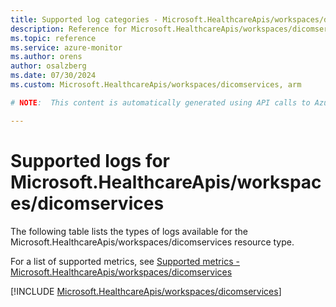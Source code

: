 ```yaml
---
title: Supported log categories - Microsoft.HealthcareApis/workspaces/dicomservices
description: Reference for Microsoft.HealthcareApis/workspaces/dicomservices in Azure Monitor Logs.
ms.topic: reference
ms.service: azure-monitor
ms.author: orens
author: osalzberg
ms.date: 07/30/2024
ms.custom: Microsoft.HealthcareApis/workspaces/dicomservices, arm

# NOTE:  This content is automatically generated using API calls to Azure. Any edits made on these files will be overwritten in the next run of the script. 

---
```





# Supported logs for Microsoft.HealthcareApis/workspaces/dicomservices  
The following table lists the types of logs available for the Microsoft.HealthcareApis/workspaces/dicomservices resource type.
  
  
  
For a list of supported metrics, see [Supported metrics - Microsoft.HealthcareApis/workspaces/dicomservices](../supported-metrics/microsoft-healthcareapis-workspaces-dicomservices-metrics.md)  
  

  
[!INCLUDE [Microsoft.HealthcareApis/workspaces/dicomservices](./includes/microsoft-healthcareapis-workspaces-dicomservices-logs-include.md)]  
  

